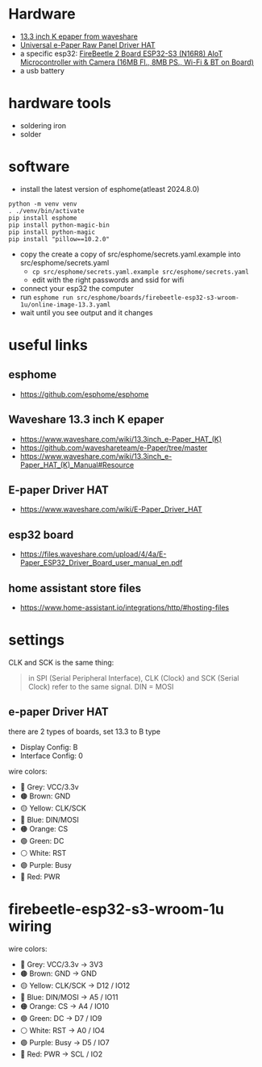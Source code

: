 # Hardware
- [13.3 inch K epaper from waveshare](https://www.waveshare.com/product/raspberry-pi/displays/e-paper/13.3inch-e-paper-hat-k.htm)
- [Universal e-Paper Raw Panel Driver HAT](https://www.waveshare.com/e-paper-driver-hat.htm)
- a specific esp32: [FireBeetle 2 Board ESP32-S3 (N16R8) AIoT Microcontroller with Camera (16MB Fl., 8MB PS., Wi-Fi & BT on Board)](https://www.dfrobot.com/product-2676.html)
- a usb battery

# hardware tools
- soldering iron
- solder

# software
- install the latest version of esphome(atleast 2024.8.0)
```
python -m venv venv
. ./venv/bin/activate
pip install esphome
pip install python-magic-bin
pip install python-magic
pip install "pillow==10.2.0"
```

- copy the create a copy of src/esphome/secrets.yaml.example into src/esphome/secrets.yaml
  - `cp src/esphome/secrets.yaml.example src/esphome/secrets.yaml`
  - edit with the right passwords and ssid for wifi
- connect your esp32 the computer
- run `esphome run src/esphome/boards/firebeetle-esp32-s3-wroom-1u/online-image-13.3.yaml`
- wait until you see output and it changes
# useful links

## esphome

- https://github.com/esphome/esphome

## Waveshare 13.3 inch K epaper

- https://www.waveshare.com/wiki/13.3inch_e-Paper_HAT_(K)
- https://github.com/waveshareteam/e-Paper/tree/master
- https://www.waveshare.com/wiki/13.3inch_e-Paper_HAT_(K)_Manual#Resource

## E-paper Driver HAT

- https://www.waveshare.com/wiki/E-Paper_Driver_HAT

## esp32 board

- https://files.waveshare.com/upload/4/4a/E-Paper_ESP32_Driver_Board_user_manual_en.pdf

## home assistant store files

- https://www.home-assistant.io/integrations/http/#hosting-files

# settings

CLK and SCK is the same thing:
> in SPI (Serial Peripheral Interface), CLK (Clock) and SCK (Serial Clock) refer to the same signal. 
DIN = MOSI

## e-paper Driver HAT
there are 2 types of boards, set 13.3 to B type
- Display Config: B
- Interface Config: 0

wire colors:
- 🩶 Grey: VCC/3.3v 
- 🟤 Brown: GND
- 🟡 Yellow: CLK/SCK
- 🔵 Blue: DIN/MOSI
- 🟠 Orange: CS
- 🟢 Green: DC
- ⚪️ White: RST
- 🟣 Purple: Busy
- 🔴 Red: PWR


# firebeetle-esp32-s3-wroom-1u wiring

wire colors:
- 🩶 Grey: VCC/3.3v   -> 3V3
- 🟤 Brown: GND       -> GND
- 🟡 Yellow: CLK/SCK  -> D12 / IO12
- 🔵 Blue: DIN/MOSI   -> A5  / IO11
- 🟠 Orange: CS       -> A4  / IO10
- 🟢 Green: DC        -> D7  / IO9
- ⚪️ White: RST       -> A0  / IO4
- 🟣 Purple: Busy     -> D5  / IO7
- 🔴 Red: PWR         -> SCL / IO2